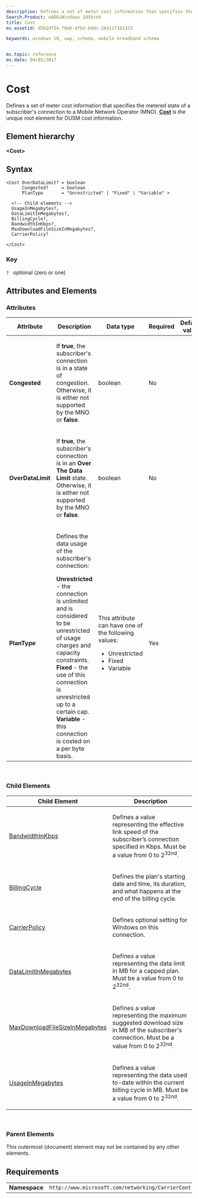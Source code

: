 ```yaml
---
description: Defines a set of meter cost information that specifies the metered state of a subscriber's connection to a Mobile Network Operator (MNO).
Search.Product: eADQiWindows 10XVcnh
title: Cost
ms.assetid: d562df54-f0a6-4fbd-bddc-26411f381372

keywords: windows 10, uwp, schema, mobile broadband schema


ms.topic: reference
ms.date: 04/05/2017
---
```


# Cost


Defines a set of meter cost information that specifies the metered state of a subscriber's connection to a Mobile Network Operator (MNO). [**Cost**](element-cost.md) is the unique root element for DUSM cost information.

## Element hierarchy

**&lt;Cost&gt;**

## Syntax

``` syntax
<Cost OverDataLimit? = boolean
      Congested?     = boolean
      PlanType       = "Unrestricted" | "Fixed" | "Variable" >

  <!-- Child elements -->
  UsageInMegabytes?,
  DataLimitInMegabytes?,
  BillingCycle?,
  BandwidthInKbps?,
  MaxDownloadFileSizeInMegabytes?,
  CarrierPolicy?

</Cost>
```

### Key

`?`   optional (zero or one)

## Attributes and Elements


### Attributes

<table>
<colgroup>
<col width="20%" />
<col width="20%" />
<col width="20%" />
<col width="20%" />
<col width="20%" />
</colgroup>
<thead>
<tr class="header">
<th>Attribute</th>
<th>Description</th>
<th>Data type</th>
<th>Required</th>
<th>Default value</th>
</tr>
</thead>
<tbody>
<tr class="odd">
<td><strong>Congested</strong></td>
<td><p>If <strong>true</strong>, the subscriber's connection is in a state of congestion. Otherwise, it is either not supported by the MNO or <strong>false</strong>.</p></td>
<td>boolean</td>
<td>No</td>
<td></td>
</tr>
<tr class="even">
<td><strong>OverDataLimit</strong></td>
<td><p>If <strong>true</strong>, the subscriber's connection is in an <strong>Over The Data Limit</strong> state. Otherwise, it is either not supported by the MNO or <strong>false</strong>.</p></td>
<td>boolean</td>
<td>No</td>
<td></td>
</tr>
<tr class="odd">
<td><strong>PlanType</strong></td>
<td><p>Defines the data usage of the subscriber's connection:</p>
<strong>Unrestricted</strong> - the connection is unlimited and is considered to be unrestricted of usage charges and capacity constraints.
<strong>Fixed</strong> - the use of this connection is unrestricted up to a certain cap.
<strong>Variable</strong> - this connection is costed on a per byte basis.</td>
<td><p>This attribute can have one of the following values:</p>
<ul>
<li>Unrestricted</li>
<li>Fixed</li>
<li>Variable</li>
</ul></td>
<td>Yes</td>
<td></td>
</tr>
</tbody>
</table>

 

### Child Elements

<table>
<colgroup>
<col width="50%" />
<col width="50%" />
</colgroup>
<thead>
<tr class="header">
<th>Child Element</th>
<th>Description</th>
</tr>
</thead>
<tbody>
<tr class="odd">
<td><a href="element-bandwidthinkbps.md">BandwidthInKbps</a> </td>
<td><p>Defines a value representing the effective link speed of the subscriber’s connection specified in Kbps. Must be a value from 0 to 2<sup>32nd</sup>.</p></td>
</tr>
<tr class="even">
<td><a href="element-billingcycle.md">BillingCycle</a> </td>
<td><p>Defines the plan's starting date and time, its duration, and what happens at the end of the billing cycle.</p></td>
</tr>
<tr class="odd">
<td><a href="element-carrierpolicy.md">CarrierPolicy</a> </td>
<td><p>Defines optional setting for Windows on this connection.</p></td>
</tr>
<tr class="even">
<td><a href="element-datalimitinmegabytes.md">DataLimitInMegabytes</a> </td>
<td><p>Defines a value representing the data limit in MB for a capped plan. Must be a value from 0 to 2<sup>32nd</sup>.</p></td>
</tr>
<tr class="odd">
<td><a href="element-maxdownloadfilesizeinmegabytes.md">MaxDownloadFileSizeInMegabytes</a> </td>
<td><p>Defines a value representing the maximum suggested download size in MB of the subscriber's connection. Must be a value from 0 to 2<sup>32nd</sup>.</p></td>
</tr>
<tr class="even">
<td><a href="element-usageinmegabytes.md">UsageInMegabytes</a> </td>
<td><p>Defines a value representing the data used to-date within the current billing cycle in MB. Must be a value from 0 to 2<sup>32nd</sup>.</p></td>
</tr>
</tbody>
</table>

 

### Parent Elements

This outermost (document) element may not be contained by any other elements.

## Requirements

|          |         |
|----------|--------------|
| **Namespace** | `http://www.microsoft.com/networking/CarrierControl/DUSM/v1` |

 

 



